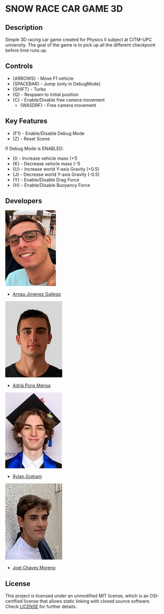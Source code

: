 # SNOW RACE CAR GAME 3D

## Description

Simple 3D racing car game created for Physics II subject at CITM-UPC university.
The goal of the game is to pick up all the different checkpoint before time runs up.

## Controls

- {ARROWS} - Move F1 vehicle
- {SPACEBAR} - Jump (only in DebugMode)
- {SHIFT} - Turbo
- {Q} - Respawn to initial position
- {C} - Enable/Disable free camera movement
	- {WASDRF} - Free camera movement

## Key Features

- {F1} - Enable/Disable Debug Mode
- {Z} - Reset Scene

If Debug Mode is ENABLED:
- {I} - Increase vehicle mass (+1)
- {K} - Decrease vehicle mass (-1)
- {U} - Increase world Y-axis Gravity (+0.5)
- {J} - Decrease world Y-axis Gravity (-0.5)
- {Y} - Enable/Disable Drag Force
- {H} - Enable/Disable Buoyancy Force

## Developers

 ![](https://raw.githubusercontent.com/AdriaPm/RaceCarGame3D/main/TeamPhotos/arnaujimenez.png)
 - [Arnau Jiménez Gallego](https://github.com/Historn) 
 
 ![](https://raw.githubusercontent.com/AdriaPm/RaceCarGame3D/main/TeamPhotos/adriapons.jpg)
 - [Adrià Pons Mensa](https://github.com/AdriaPm)
 
 ![](https://raw.githubusercontent.com/AdriaPm/RaceCarGame3D/main/TeamPhotos/rylangraham.jpg)
 - [Rylan Graham](https://github.com/RylanJGraham)
 
 ![](https://raw.githubusercontent.com/AdriaPm/RaceCarGame3D/main/TeamPhotos/joelchaves.jpg)
 - [Joel Chaves Moreno](https://github.com/JoeyCM)

## License

This project is licensed under an unmodified MIT license, which is an OSI-certified license that allows static linking with closed source software. Check [LICENSE](https://mit-license.org/) for further details.
